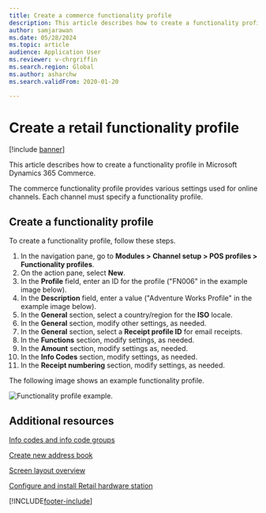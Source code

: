 ```yaml
---
title: Create a commerce functionality profile
description: This article describes how to create a functionality profile in Microsoft Dynamics 365 Commerce.
author: samjarawan
ms.date: 05/28/2024
ms.topic: article
audience: Application User
ms.reviewer: v-chrgriffin
ms.search.region: Global
ms.author: asharchw
ms.search.validFrom: 2020-01-20

---
```

# Create a retail functionality profile

[!include [banner](includes/banner.md)]

This article describes how to create a functionality profile in Microsoft Dynamics 365 Commerce.

The commerce functionality profile provides various settings used for online channels. Each channel must specify a functionality profile.

## Create a functionality profile

To create a functionality profile, follow these steps.

1. In the navigation pane, go to **Modules \> Channel setup \> POS profiles \> Functionality profiles**.
1. On the action pane, select **New**.
1. In the **Profile** field, enter an ID for the profile ("FN006" in the example image below).
1. In the **Description** field, enter a value ("Adventure Works Profile" in the example image below).
1. In the **General** section, select a country/region for the **ISO** locale.
1. In the **General** section, modify other settings, as needed.
1. In the **General** section, select a **Receipt profile ID** for email receipts.
1. In the **Functions** section, modify settings, as needed.
1. In the **Amount** section, modify settings as, needed.
1. In the **Info Codes** section, modify settings, as needed.
1. In the **Receipt numbering** section, modify settings, as needed. 
  
The following image shows an example functionality profile.
  
![Functionality profile example.](media/retail-functionality-profile.png)

## Additional resources

[Info codes and info code groups](info-codes-retail.md)  		  

[Create new address book](new-address-book.md) 

[Screen layout overview](pos-screen-layouts.md)		  

[Configure and install Retail hardware station](dev-itpro/retail-hardware-station-configuration-installation.md) 


[!INCLUDE[footer-include](../includes/footer-banner.md)]
